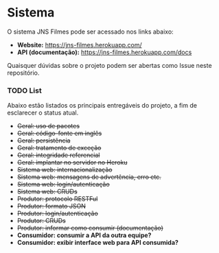# Sistema

O sistema JNS Filmes pode ser acessado nos links abaixo:

* **Website:** https://jns-filmes.herokuapp.com/
* **API (documentação):** https://jns-filmes.herokuapp.com/docs

Quaisquer dúvidas sobre o projeto podem ser abertas como Issue neste repositório.

### TODO List

Abaixo estão listados os principais entregáveis do projeto, a fim de esclarecer o status atual.

* ~~Geral: uso de pacotes~~
* ~~Geral: código-fonte em inglês~~
* ~~Geral: persistência~~
* ~~Geral: tratamento de exceção~~
* ~~Geral: integridade referencial~~
* ~~Geral: implantar no servidor no Heroku~~
* ~~Sistema web: internacionalização~~
* ~~Sistema web: mensagens de advertência, erro etc.~~
* ~~Sistema web: login/autenticação~~
* ~~Sistema web: CRUDs~~
* ~~Produtor: protocolo RESTFul~~
* ~~Produtor: formato JSON~~
* ~~Produtor: login/autenticação~~
* ~~Produtor: CRUDs~~
* ~~Produtor: informar como consumir (documentação)~~
* **Consumidor: consumir a API da outra equipe?**
* **Consumidor: exibir interface web para API consumida?**
